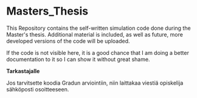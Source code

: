 # Masters_Thesis
This Repository contains the self-written simulation code done during the Master's thesis. Additional material is included, as well as future, more developed versions of the code will be uploaded.



If the code is not visible here, it is a good chance that I am doing a better documentation to it so I can show it without great shame. 



**Tarkastajalle**

Jos tarvitsette koodia Gradun arviointiin, niin laittakaa viestiä opiskelija sähköposti osoitteeseen. 
